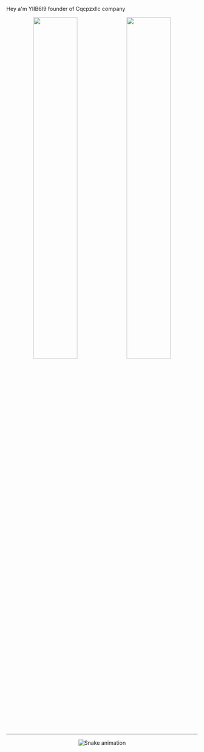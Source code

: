 Hey a'm YIIB6I9 founder of Cqcpzxllc company 

<p align="center">
  <img src="https://github-readme-stats.vercel.app/api?username=alamimran613&theme=dark&hide_border=false&include_all_commits=true&count_private=true" width="48%">
  <img src="https://github-readme-streak-stats.herokuapp.com/?user=alamimran613&theme=dark&hide_border=false" width="48%">
</p>

---
<div align="center">
  <img src="https://profile-readme-generator.com/assets/snake.svg" alt="Snake animation" />
</div>

